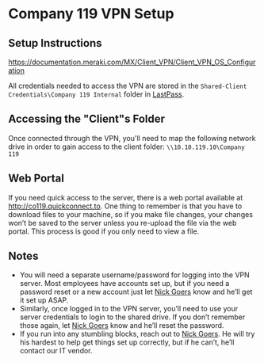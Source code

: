 # Company 119 VPN Setup

## Setup Instructions

https://documentation.meraki.com/MX/Client_VPN/Client_VPN_OS_Configuration

All credentials needed to access the VPN are stored in the `Shared-Client Credentials\Company 119 Internal` folder in [LastPass](../lastpass).

## Accessing the "Client"s Folder

Once connected through the VPN, you'll need to map the following network drive in order to gain access to the client folder: `\\10.10.119.10\Company 119`

## Web Portal

If you need quick access to the server, there is a web portal available at http://co119.quickconnect.to. One thing to remember is that you have to download files to your machine, so if you make file changes, your changes won’t be saved to the server unless you re-upload the file via the web portal. This process is good if you only need to view a file.

## Notes

-  You will need a separate username/password for logging into the VPN server. Most employees have accounts set up, but if you need a password reset or a new account just let [Nick Goers](mailto:nicholas@company119.com) know and he’ll get it set up ASAP.
-  Similarly, once logged in to the VPN server, you’ll need to use your server credentials to login to the shared drive. If you don’t remember those again, let [Nick Goers](mailto:nicholas@company119.com) know and he’ll reset the password.
-  If you run into any stumbling blocks, reach out to [Nick Goers](mailto:nicholas@company119.com). He will try his hardest to help get things set up correctly, but if he can’t, he’ll contact our IT vendor.
